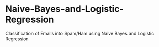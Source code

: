 # Naive-Bayes-and-Logistic-Regression
Classification of Emails into Spam/Ham using Naive Bayes and Logistic Regression 
